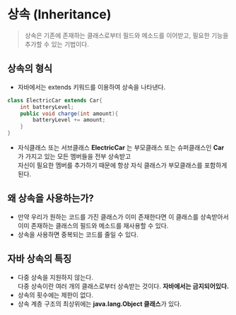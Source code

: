 # 상속 (Inheritance)
>상속은 기존에 존재하는 클래스로부터 필드와 메소드를 이어받고, 필요한 기능을 추가할 수 있는 기법이다.
## 상속의 형식
* 자바에서는 extends 키워드를 이용하여 상속을 나타낸다.
```java
class ElectricCar extends Car{
    int batteryLevel;
    public void charge(int amount){
        batteryLevel += amount;
    }
}
```
* 자식클래스 또는 서브클래스 **ElectricCar** 는 부모클래스 또는 슈퍼클래스인 **Car** 가 가지고 있는 모든 멤버들을 전부 상속받고 <br>자신이 필요한 멤버를 추가하기 때문에 항상 자식 클래스가 부모클래스를 포함하게 된다.
## 왜 상속을 사용하는가?
* 만약 우리가 원하는 코드를 가진 클래스가 이미 존재한다면 이 클래스를 상속받아서 이미 존재하는 클래스의 필드와 메소드를 재사용할 수 있다.
* 상속을 사용하면 중복되는 코드를 줄일 수 있다.
## 자바 상속의 특징
* 다중 상속을 지원하지 않는다.<br> 다중 상속이란 여러 개의 클래스로부터 상속받는 것이다. **자바에서는 금지되어있다.**
* 상속의 횟수에는 제한이 없다.
* 상속 계층 구조의 최상위에는 **java.lang.Object 클래스**가 있다.
